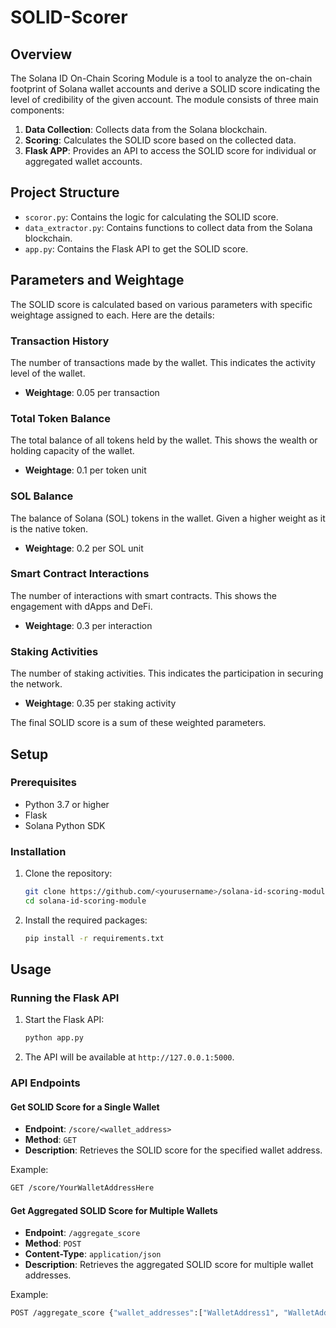 # SOLID-Scorer

## Overview

The Solana ID On-Chain Scoring Module is a tool to analyze the on-chain footprint of Solana wallet accounts and derive a SOLID score indicating the level of credibility of the given account. The module consists of three main components:

1. **Data Collection**: Collects data from the Solana blockchain.
2. **Scoring**: Calculates the SOLID score based on the collected data.
3. **Flask APP**: Provides an API to access the SOLID score for individual or aggregated wallet accounts.

## Project Structure

- `scoror.py`: Contains the logic for calculating the SOLID score.
- `data_extractor.py`: Contains functions to collect data from the Solana blockchain.
- `app.py`: Contains the Flask API to get the SOLID score.

## Parameters and Weightage

The SOLID score is calculated based on various parameters with specific weightage assigned to each. Here are the details:

### Transaction History

The number of transactions made by the wallet. This indicates the activity level of the wallet.

- **Weightage**: 0.05 per transaction

### Total Token Balance

The total balance of all tokens held by the wallet. This shows the wealth or holding capacity of the wallet.

- **Weightage**: 0.1 per token unit

### SOL Balance

The balance of Solana (SOL) tokens in the wallet. Given a higher weight as it is the native token.

- **Weightage**: 0.2 per SOL unit

### Smart Contract Interactions

The number of interactions with smart contracts. This shows the engagement with dApps and DeFi.

- **Weightage**: 0.3 per interaction

### Staking Activities

The number of staking activities. This indicates the participation in securing the network.

- **Weightage**: 0.35 per staking activity

The final SOLID score is a sum of these weighted parameters.

## Setup

### Prerequisites

- Python 3.7 or higher
- Flask
- Solana Python SDK

### Installation

1. Clone the repository:

   ```sh
   git clone https://github.com/<yourusername>/solana-id-scoring-module.git
   cd solana-id-scoring-module
   ```

2. Install the required packages:
   ```sh
   pip install -r requirements.txt
   ```

## Usage

### Running the Flask API

1. Start the Flask API:

   ```sh
   python app.py
   ```

2. The API will be available at `http://127.0.0.1:5000`.

### API Endpoints

#### Get SOLID Score for a Single Wallet

- **Endpoint**: `/score/<wallet_address>`
- **Method**: `GET`
- **Description**: Retrieves the SOLID score for the specified wallet address.

Example:

```sh
GET /score/YourWalletAddressHere
```

#### Get Aggregated SOLID Score for Multiple Wallets

- **Endpoint**: `/aggregate_score`
- **Method**: `POST`
- **Content-Type**: `application/json`
- **Description**: Retrieves the aggregated SOLID score for multiple wallet addresses.

Example:

```sh
POST /aggregate_score {"wallet_addresses":["WalletAddress1", "WalletAddress2"] }
```
